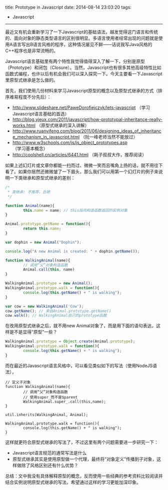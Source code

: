 title: Prototype in Javascript
date: 2014-08-14 23:03:20
tags:
 - Javascript
---

最近又有机会重新学习了一下Javascript的基础语法，越发觉得这门语言和传统的、面向对象的静态类型语言的区别很明显。多语言使用者经常出现的问题就是使用A语言写出B语言风格的程序，这种情况屡见不鲜——话说我写Java风格的C++程序也是非常流畅的。

Javascript语言基础里有两个特性我觉得值得深入了解一下，分别是原型（Prototype）和闭包（Closure）。当然，Javascript也有很多其他高级特性比如函数式编程，也许以后有机会我们可以深入探究一下。今天主要看一下Javascript里原型式继承是怎么做的。

<!-- more -->

首先，我们使用几份材料来学习Javascript原型的概念以及原型式继承的方式（排序难易程度不分先后）：

 - http://www.slideshare.net/PaweDorofiejczyk/lets-javascript （学习Javascript语言基础的首选）
 - http://blog.vjeux.com/2011/javascript/how-prototypal-inheritance-really-works.html （原型式继承的深入讲解）
 - http://www.ruanyifeng.com/blog/2011/06/designing_ideas_of_inheritance_mechanism_in_javascript.html （阮一峰老师当然不能放过）
 - http://www.w3schools.com/js/js_object_prototypes.asp （学习基本概念）
 - http://coolshell.cn/articles/6441.html （耗子叔叔大作，推荐阅读）

如果上述幻灯片或文章你都能一扫而过、微微一笑而且嘴角上扬的话，就不用往下看了。如果你居然还微微皱了一下眉头，那么我们可以用第一个幻灯片的例子来说明一下类继承和原型式继承的差别：

```javascript
/*
 * 类继承: 不推荐，丑陋
 */

function Animal(name){
        this.name = name; // this指向构造函数返回的实例对象
}

Animal.prototype.getName = function(){
        return this.name;
}

var dophin = new Animal("Dophin");

console.log("A new Animal is created: " + dophin.getName());

function WalkingAnimal(name){
        // 调用“父”对象构造函数
        Animal.call(this, name)
}

WalkingAnimal.prototype = new Animal();
WalkingAnimal.prototype.walk = function(){
        console.log(this.getName() + " is walking");
}

var cow = new WalkingAnimal('Cow');
cow.getName(); // 来自Animal.prototype.getName()
cow.walk(); // WalkingAnimal自己的prototype函数
```

在改用原型式继承之后，就不用new Animal对象了，而是用下面的语句表达，这样是不是显得“原型”一些？

```javascript
WalkingAnimal.prototype = Object.create(Animal.prototype);
WalkingAnimal.prototype.walk = function(){
        console.log(this.getName() + " is walking");
}
```

而在最近的Javascript语言风格中，可以看见类似如下的写法（使用NodeJS语法），

```javacript
// 定义子对象
function WalkingAnimal(name){
        // 调用“父”对象构造函数
        // 使用super_而不是$parent
        WalkingAnimal.super_.call(this,name);
}

util.inherits(WalkingAnimal, Animal);

WalkingAnimal.prototype.walk = function(){
        console.log(this.getName() + " is walking");
}
```

这样就更符合原型式继承的写法了，不过这里有两个问题需要进一步研究一下：

 - Javascript语言规范的通常写法是什么
 - 原型式继承其实是使用原型做一个代理，最终将“对象定义”传播到子对象，这样做除了风格区别还有什么优势？

总结：文中我没有具体解释原型的概念，反而使用一些经典的参考资料比较阅读并结合实例说明原型式继承的写法，希望通过这样的学习更能加深印象。
